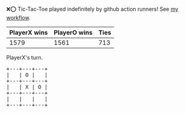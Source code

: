 :x::o: Tic-Tac-Toe played indefinitely by github action runners! See [my workflow](.github/workflows/play.yaml).

|PlayerX wins|PlayerO wins|Ties|
|-|-|-|
|1579|1561|713|

PlayerX's turn.

<pre>
+---+---+---+
|   | O |   |
+---+---+---+
|   | X | O |
+---+---+---+
|   |   |   |
+---+---+---+
</pre>